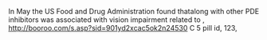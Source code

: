 In May  the US Food and Drug Administration found thatalong with other PDE inhibitors was associated with vision impairment related to ,  http://booroo.com/s.asp?sid=901yd2xcac5ok2n24530 C 5 pill id,  123, 
